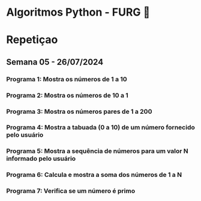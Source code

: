 # Algoritmos Python - FURG 🚀

# Repetiçao

## Semana 05 - 26/07/2024

### Programa 1: Mostra os números de 1 a 10

### Programa 2: Mostra os números de 10 a 1

### Programa 3: Mostra os números pares de 1 a 200

### Programa 4: Mostra a tabuada (0 a 10) de um número fornecido pelo usuário

### Programa 5: Mostra a sequência de números para um valor N informado pelo usuário


### Programa 6: Calcula e mostra a soma dos números de 1 a N

### Programa 7: Verifica se um número é primo






